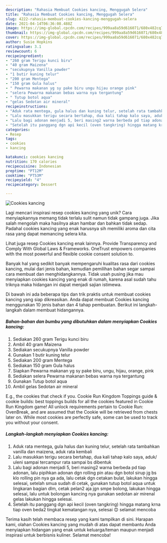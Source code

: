 ```yaml
---
description: "Rahasia Membuat Cookies kancing, Menggugah Selera"
title: "Rahasia Membuat Cookies kancing, Menggugah Selera"
slug: 4222-rahasia-membuat-cookies-kancing-menggugah-selera
date: 2021-04-14T06:36:08.488Z
image: https://img-global.cpcdn.com/recipes/999aa8a59d616071/680x482cq70/cookies-kancing-foto-resep-utama.jpg
thumbnail: https://img-global.cpcdn.com/recipes/999aa8a59d616071/680x482cq70/cookies-kancing-foto-resep-utama.jpg
cover: https://img-global.cpcdn.com/recipes/999aa8a59d616071/680x482cq70/cookies-kancing-foto-resep-utama.jpg
author: Susie Hopkins
ratingvalue: 3.1
reviewcount: 6
recipeingredient:
- "260 gram Terigu kunci biru"
- "40 gram Maizena"
- "secukupnya Vanilla powder"
- "1 butir kuning telur"
- "200 gram Mentega"
- "150 gram Gula halus"
- " Pewarna makanan yg sy pake biru ungu hijau orange pink"
- "selera Pewarna makanan bebas warna nya tergantung"
- " Tutup botol aqua"
- "gelas Sedotan air mineral"
recipeinstructions:
- "Aduk rata mentega, gula halus dan kuning telur, setelah rata tambahkan vanilla dan maizena, aduk rata kembali"
- "Lalu masukkan terigu secara bertahap, dua kali tahap kalo saya, aduk/ uleni sampai tercampur rata sampai bs dibentuk"
- "Lalu bagi adonan menjadi 5, beri masing2 warna berbeda pd tiap adonan, lalu pipihkan adonan dgn rolling pin atau dgn botol sirup jg bs klo rolling pin nya ga ada, lalu cetak dgn cetakan bulat, lakukan hingga selesai, setelah smua sudah di cetak, gunakan tutup botol aqua untuk lingkaran bagian dlm, cetak pelan2 aja jgn smpe bolong, lakukan hingga selesai, lalu untuk bolongan kancing nya gunakan sedotan air mirenal gelas lakukan hingga selesai."
- "Setelah itu panggang dgn api kecil (oven tangkring) hingga matang krna tiap oven beda2 tingkat kematangan nya, selesai 😊 selamat mencoba"
categories:
- Resep
tags:
- cookies
- kancing

katakunci: cookies kancing 
nutrition: 170 calories
recipecuisine: Indonesian
preptime: "PT12M"
cooktime: "PT53M"
recipeyield: "4"
recipecategory: Dessert

---
```



![Cookies kancing](https://img-global.cpcdn.com/recipes/999aa8a59d616071/680x482cq70/cookies-kancing-foto-resep-utama.jpg)

Lagi mencari inspirasi resep cookies kancing yang unik? Cara menyiapkannya memang tidak terlalu sulit namun tidak gampang juga. Jika salah mengolah maka hasilnya akan hambar dan bahkan tidak sedap. Padahal cookies kancing yang enak harusnya sih memiliki aroma dan cita rasa yang dapat memancing selera kita.

Lihat juga resep Cookies kancing enak lainnya. Provide Transparency and Comply With Global Laws &amp; Frameworks. OneTrust empowers companies with the most powerful and flexible cookie consent solution to.

Banyak hal yang sedikit banyak mempengaruhi kualitas rasa dari cookies kancing, mulai dari jenis bahan, kemudian pemilihan bahan segar sampai cara membuat dan menghidangkannya. Tidak usah pusing jika mau menyiapkan cookies kancing yang enak di rumah, karena asal sudah tahu triknya maka hidangan ini dapat menjadi sajian istimewa.


Di bawah ini ada beberapa tips dan trik praktis untuk membuat cookies kancing yang siap dikreasikan. Anda dapat membuat Cookies kancing menggunakan 10 jenis bahan dan 4 tahap pembuatan. Berikut ini langkah-langkah dalam membuat hidangannya.

<!--inarticleads1-->

##### Bahan-bahan dan bumbu yang dibutuhkan dalam menyiapkan Cookies kancing:

1. Sediakan 260 gram Terigu kunci biru
1. Ambil 40 gram Maizena
1. Sediakan secukupnya Vanilla powder
1. Gunakan 1 butir kuning telur
1. Sediakan 200 gram Mentega
1. Sediakan 150 gram Gula halus
1. Siapkan  Pewarna makanan yg sy pake biru, ungu, hijau, orange, pink
1. Sediakan selera Pewarna makanan bebas warna nya tergantung
1. Gunakan  Tutup botol aqua
1. Ambil gelas Sedotan air mineral


E.g., the cookies that check if you. Cookie Run Kingdom Toppings guide &amp; cookie builds: best toppings builds for all the cookies featured in Cookie Run Kingdom game! All unlock requirements pertain to Cookie Run: OvenBreak, and are assumed that the Cookie will be retrieved from chests later on. While most cookies are perfectly safe, some can be used to track you without your consent. 

<!--inarticleads2-->

##### Langkah-langkah menyiapkan Cookies kancing:

1. Aduk rata mentega, gula halus dan kuning telur, setelah rata tambahkan vanilla dan maizena, aduk rata kembali
1. Lalu masukkan terigu secara bertahap, dua kali tahap kalo saya, aduk/ uleni sampai tercampur rata sampai bs dibentuk
1. Lalu bagi adonan menjadi 5, beri masing2 warna berbeda pd tiap adonan, lalu pipihkan adonan dgn rolling pin atau dgn botol sirup jg bs klo rolling pin nya ga ada, lalu cetak dgn cetakan bulat, lakukan hingga selesai, setelah smua sudah di cetak, gunakan tutup botol aqua untuk lingkaran bagian dlm, cetak pelan2 aja jgn smpe bolong, lakukan hingga selesai, lalu untuk bolongan kancing nya gunakan sedotan air mirenal gelas lakukan hingga selesai.
1. Setelah itu panggang dgn api kecil (oven tangkring) hingga matang krna tiap oven beda2 tingkat kematangan nya, selesai 😊 selamat mencoba




Terima kasih telah membaca resep yang kami tampilkan di sini. Harapan kami, olahan Cookies kancing yang mudah di atas dapat membantu Anda menyiapkan hidangan yang enak untuk keluarga/teman maupun menjadi inspirasi untuk berbisnis kuliner. Selamat mencoba!

